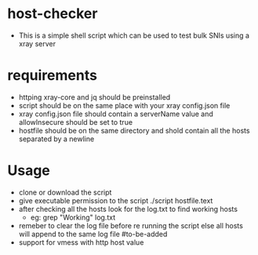 # host-checker
* This is a simple shell script which can be used to test bulk SNIs using a xray server
# requirements
* httping xray-core and jq should be preinstalled 
* script should be on the same place with your xray config.json file 
* xray config.json file should contain a serverName value and allowInsecure should be set to true
* hostfile should be on the same directory and shold contain all the hosts separated by a newline
# Usage
* clone or download the script
* give executable permission to the script
./script hostfile.text
* after checking all the hosts look for the log.txt to find working hosts
  * eg: grep "Working" log.txt
* remeber to clear the log file before re running the script else all hosts will append to the same log file
#to-be-added
* support for vmess with http host value
